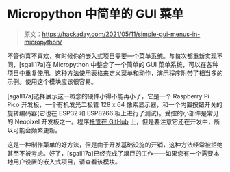 # Micropython 中简单的 GUI 菜单

> 原文：<https://hackaday.com/2021/05/11/simple-gui-menus-in-micropython/>

不管你喜不喜欢，有时候你的嵌入式项目需要一个菜单系统。与每次都重新实现不同，[sgall17a]在 Micropython 中整合了一个简单的 GUI 菜单系统，可以在各种项目中重复使用。这种方法使用表格来定义菜单和动作，演示程序附带了相当多的示例。使用这个模块应该很容易。

[sgall17a]选择展示这一概念的硬件小得不能再小了，它是一个 Raspberry Pi Pico 开发板，一个有机发光二极管 128 x 64 像素显示器，和一个内置按钮开关的旋转编码器(它也在 ESP32 和 ESP8266 板上进行了测试)。受控的小部件是常见的 Neopixel 开发板之一。程序[托管在 GitHub](https://github.com/sgall17a/encodermenu) 上，但是要注意它还在开发中，所以可能会频繁更新。

这是一种制作菜单的好方法，但是由于开发基础设施的开销，这种方法经常被拒绝甚至不被考虑。好了，[sgall17a]已经完成了艰巨的工作——如果您有一个需要本地用户设置的嵌入式项目，请查看该模块。